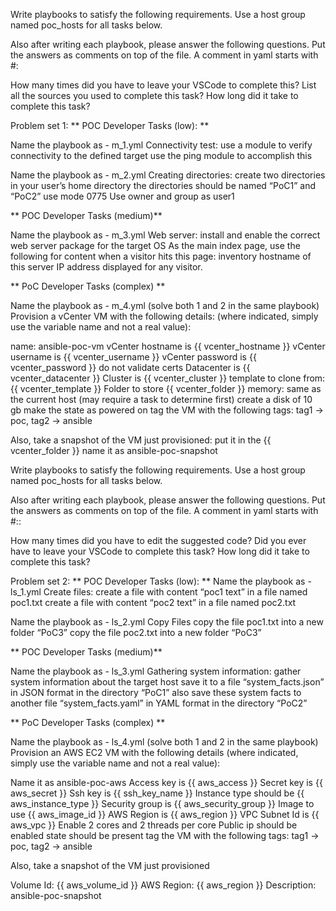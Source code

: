 Write playbooks to satisfy the following requirements. Use a host group named poc_hosts for all tasks below.

Also after writing each playbook, please answer the following questions. Put the answers as comments on top of the file. A comment in yaml starts with #:

How many times did you have to leave your VSCode to complete this?
List all the sources you used to complete this task?
How long did it take to complete this task?


Problem set 1:
** POC Developer Tasks (low): **

Name the playbook as - m_1.yml
Connectivity test: 
use a module to verify connectivity to the defined target 
use the ping module to accomplish this

Name the playbook as - m_2.yml
Creating directories:
create two directories in your user’s home directory 
the directories should be named “PoC1” and “PoC2”
use mode 0775
Use owner and group as user1

** POC Developer Tasks (medium)**

Name the playbook as - m_3.yml
Web server: 
install and enable the correct web server package for the target OS
As the main index page, use the following for content when a visitor hits this page:
inventory hostname of this server 
IP address displayed for any visitor.

** PoC Developer Tasks (complex) **

Name the playbook as - m_4.yml (solve both 1 and 2 in the same playbook)
Provision a vCenter VM with the following details: (where indicated, simply use the variable name and not a real value):

name: ansible-poc-vm 
vCenter hostname is {{ vcenter_hostname }} 
vCenter username is {{ vcenter_username }} 
vCenter password is {{ vcenter_password }} 
do not validate certs 
Datacenter is {{ vcenter_datacenter }} 
Cluster is {{ vcenter_cluster }} 
template to clone from: {{ vcenter_template }} 
Folder to store {{ vcenter_folder }} 
memory: same as the current host (may require a task to determine first)
create a disk of 10 gb
make the state as powered on
tag the VM with the following tags: tag1 -> poc, tag2 -> ansible

Also, take a snapshot of the VM just provisioned:
put it in the {{ vcenter_folder }} 
name it as ansible-poc-snapshot



Write playbooks to satisfy the following requirements. Use a host group named poc_hosts for all tasks below.

Also after writing each playbook, please answer the following questions. Put the answers as comments on top of the file. A comment in yaml starts with #::

How many times did you have to edit the suggested code?
Did you ever have to leave your VSCode to complete this task?
How long did it take to complete this task?

Problem set 2:
** POC Developer Tasks (low): **
Name the playbook as - ls_1.yml
Create files: 
create a file with content “poc1 text” in a file named poc1.txt
create a file with content “poc2 text” in a file named poc2.txt

Name the playbook as - ls_2.yml
Copy Files
copy the file poc1.txt into a new folder “PoC3”
copy the file poc2.txt into a new folder “PoC3”

** POC Developer Tasks (medium)**

Name the playbook as - ls_3.yml
Gathering system information: 
gather system information about the target host 
save it to a file “system_facts.json” in JSON format in the directory “PoC1”
also save these system facts to another file “system_facts.yaml” in YAML format in the directory “PoC2”

** PoC Developer Tasks (complex) **

Name the playbook as - ls_4.yml (solve both 1 and 2 in the same playbook)
Provision an AWS EC2 VM with the following details (where indicated, simply use the variable name and not a real value):

Name it as ansible-poc-aws 
Access key is {{ aws_access }} 
Secret key is {{ aws_secret }} 
Ssh key is {{ ssh_key_name }} 
Instance type should be {{ aws_instance_type }}
Security group is {{ aws_security_group }}
Image to use {{ aws_image_id }} 
AWS Region is {{ aws_region }}
VPC Subnet Id is {{ aws_vpc }}
Enable 2 cores and 2 threads per core
Public ip should be enabled
state should be present
tag the VM with the following tags: tag1 -> poc, tag2 -> ansible

Also, take a snapshot of the VM just provisioned

Volume Id: {{ aws_volume_id }}
AWS Region: {{ aws_region }}
Description: ansible-poc-snapshot

